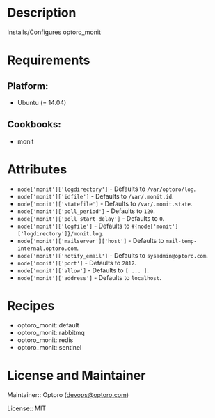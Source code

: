 # Description

Installs/Configures optoro_monit

# Requirements

## Platform:

* Ubuntu (= 14.04)

## Cookbooks:

* monit

# Attributes

* `node['monit']['logdirectory']` -  Defaults to `/var/optoro/log`.
* `node['monit']['idfile']` -  Defaults to `/var/.monit.id`.
* `node['monit']['statefile']` -  Defaults to `/var/.monit.state`.
* `node['monit']['poll_period']` -  Defaults to `120`.
* `node['monit']['poll_start_delay']` -  Defaults to `0`.
* `node['monit']['logfile']` -  Defaults to `#{node['monit']['logdirectory']}/monit.log`.
* `node['monit']['mailserver']['host']` -  Defaults to `mail-temp-internal.optoro.com`.
* `node['monit']['notify_email']` -  Defaults to `sysadmin@optoro.com`.
* `node['monit']['port']` -  Defaults to `2812`.
* `node['monit']['allow']` -  Defaults to `[ ... ]`.
* `node['monit']['address']` -  Defaults to `localhost`.

# Recipes

* optoro_monit::default
* optoro_monit::rabbitmq
* optoro_monit::redis
* optoro_monit::sentinel

# License and Maintainer

Maintainer:: Optoro (<devops@optoro.com>)

License:: MIT
